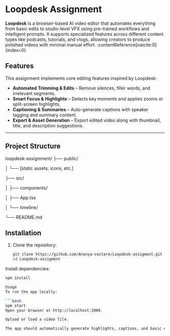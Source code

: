# Loopdesk Assignment

**Loopdesk** is a browser-based AI video editor that automates everything from basic edits to studio-level VFX using pre-trained workflows and intelligent prompts. It supports specialized features across different content types like podcasts, tutorials, and vlogs, allowing creators to produce polished videos with minimal manual effort. :contentReference[oaicite:0]{index=0}


## Features

This assignment implements core editing features inspired by Loopdesk:

- **Automated Trimming & Edits** – Remove silences, filler words, and irrelevant segments.
- **Smart Focus & Highlights** – Detects key moments and applies zooms or split-screen highlights.
- **Captioning & Summaries** – Auto-generate captions with speaker tagging and summary content.
- **Export & Asset Generation** – Export edited video along with thumbnail, title, and description suggestions.

---
## Project Structure
loopdesk-assignment/
├── public/

│ └── [static assets, icons, etc.]

├── src/

│ ├── components/

│ ├── App.tsx

│ └── timeline/

└── README.md

## Installation

1. Clone the repository:
   ```bash
   git clone https://github.com/Ananya-vastare/Loopdesk-assigment.git
   cd Loopdesk-assigment
Install dependencies:

   ```bash
npm install

Usage
To run the app locally:

   ```bash
npm start
Open your browser at http://localhost:3000.

Upload or load a video file.

The app should automatically generate highlights, captions, and basic edits using AI workflows inspired by Loopdesk’s intelligent video processing.


